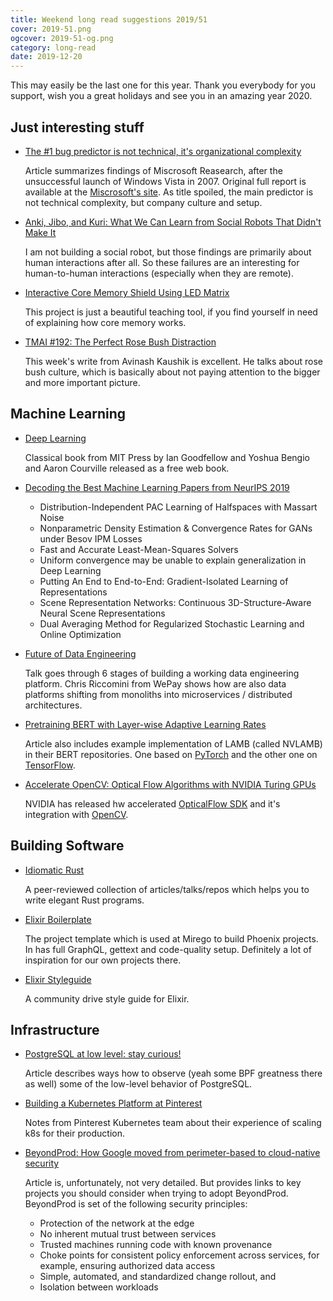 ```yaml
---
title: Weekend long read suggestions 2019/51
cover: 2019-51.png
ogcover: 2019-51-og.png
category: long-read
date: 2019-12-20
---
```


This may easily be the last one for this year. Thank you everybody for you support, wish you a great holidays and see you in an amazing year 2020.

## Just interesting stuff

- [The #1 bug predictor is not technical, it's organizational complexity](https://augustl.com/blog/2019/best_bug_predictor_is_organizational_complexity/)

    Article summarizes findings of Miscrosoft Reasearch, after the unsuccessful launch of Windows Vista in 2007. Original full report is available at the [Miscrosoft's site](https://www.microsoft.com/en-us/research/publication/the-influence-of-organizational-structure-on-software-quality-an-empirical-case-study/). As title spoiled, the main predictor is not technical complexity, but company culture and setup.

- [Anki, Jibo, and Kuri: What We Can Learn from Social Robots That Didn't Make It](https://spectrum.ieee.org/automaton/robotics/home-robots/anki-jibo-and-kuri-what-we-can-learn-from-social-robotics-failures)

    I am not building a social robot, but those findings are primarily about human interactions after all. So these failures are an interesting for human-to-human interactions (especially when they are remote).

- [Interactive Core Memory Shield Using LED Matrix](https://hackaday.io/project/163976-interactive-core-memory-shield-using-led-matrix)

    This project is just a beautiful teaching tool, if you find yourself in need of explaining how core memory works.

- [TMAI #192: The Perfect Rose Bush Distraction](https://madmimi.com/p/6754cf)

    This week's write from Avinash Kaushik is excellent. He talks about rose bush culture, which is basically about not paying attention to the bigger and more important picture.

## Machine Learning

- [Deep Learning](https://www.deeplearningbook.org/)

    Classical book from MIT Press by Ian Goodfellow and Yoshua Bengio and Aaron Courville released as a free web book.

- [Decoding the Best Machine Learning Papers from NeurIPS 2019](https://www.analyticsvidhya.com/blog/2019/12/neurips-2019-best-papers/)

    - Distribution-Independent PAC Learning of Halfspaces with Massart Noise
    - Nonparametric Density Estimation & Convergence Rates for GANs under Besov IPM Losses
    - Fast and Accurate Least-Mean-Squares Solvers
    - Uniform convergence may be unable to explain generalization in Deep Learning
    - Putting An End to End-to-End: Gradient-Isolated Learning of Representations
    - Scene Representation Networks: Continuous 3D-Structure-Aware Neural Scene Representations
    - Dual Averaging Method for Regularized Stochastic Learning and Online Optimization

- [Future of Data Engineering](https://www.infoq.com/presentations/data-engineering-pipelines-warehouses/)

    Talk goes through 6 stages of building a working data engineering platform. Chris Riccomini from WePay shows how are also data platforms shifting from monoliths into microservices / distributed architectures.

- [Pretraining BERT with Layer-wise Adaptive Learning Rates](https://devblogs.nvidia.com/pretraining-bert-with-layer-wise-adaptive-learning-rates/)

    Article also includes example implementation of LAMB (called NVLAMB) in their BERT repositories. One based on [PyTorch](https://github.com/NVIDIA/DeepLearningExamples/tree/master/PyTorch/LanguageModeling/BERT) and the other one on [TensorFlow](https://github.com/NVIDIA/DeepLearningExamples/tree/master/TensorFlow/LanguageModeling/BERT).

- [Accelerate OpenCV: Optical Flow Algorithms with NVIDIA Turing GPUs](https://devblogs.nvidia.com/opencv-optical-flow-algorithms-with-nvidia-turing-gpus/)

    NVIDIA has released hw accelerated [OpticalFlow SDK](https://developer.nvidia.com/opticalflow-sdk) and it's integration with [OpenCV](https://docs.opencv.org/master/dc/d9d/classcv_1_1cuda_1_1NvidiaOpticalFlow__1__0.html).

## Building Software

- [Idiomatic Rust](https://github.com/mre/idiomatic-rust)

    A peer-reviewed collection of articles/talks/repos which helps you to write elegant Rust programs.

- [Elixir Boilerplate](https://github.com/mirego/elixir-boilerplate)

    The project template which is used at Mirego to build Phoenix projects. In has full GraphQL, gettext and code-quality setup. Definitely a lot of inspiration for our own projects there.

- [Elixir Styleguide](https://github.com/christopheradams/elixir_style_guide)

    A community drive style guide for Elixir.

## Infrastructure

- [PostgreSQL at low level: stay curious!](https://erthalion.info/2019/12/06/postgresql-stay-curious/)

    Article describes ways how to observe (yeah some BPF greatness there as well) some of the low-level behavior of PostgreSQL.

- [Building a Kubernetes Platform at Pinterest](https://stackshare.io/pinterest/building-a-kubernetes-platform-at-pinterest)

    Notes from Pinterest Kubernetes team about their experience of scaling k8s for their production.

- [BeyondProd: How Google moved from perimeter-based to cloud-native security](https://cloud.google.com/blog/products/identity-security/beyondprod-whitepaper-discusses-cloud-native-security-at-google)

    Article is, unfortunately, not very detailed. But provides links to key projects you should consider when trying to adopt BeyondProd. BeyondProd is set of the following security principles:

    - Protection of the network at the edge
    - No inherent mutual trust between services
    - Trusted machines running code with known provenance
    - Choke points for consistent policy enforcement across services, for example, ensuring authorized data access
    - Simple, automated, and standardized change rollout, and
    - Isolation between workloads
